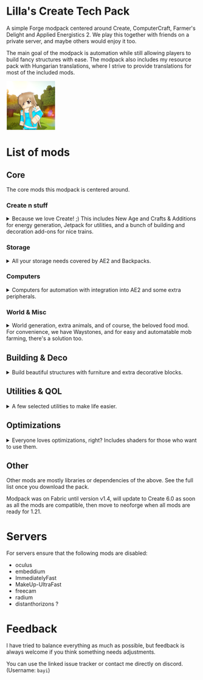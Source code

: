# Lilla's Create Tech Pack

A simple Forge modpack centered around Create, ComputerCraft, Farmer's Delight and Applied Energistics 2. 
We play this together with friends on a private server, and maybe others would enjoy it too.

The main goal of the modpack is automation while still allowing players to build fancy structures with ease. The modpack also includes my resource pack with Hungarian translations, where I strive to provide translations for most of the included mods.

![Icon](https://raw.githubusercontent.com/bayi/Lilla-s-Create-Pack/refs/heads/main/assets/Lilla-Create128.png)

# List of mods

## Core

The core mods this modpack is centered around.

### Create n stuff

<details>
  <summary>
Because we love Create! ;) This includes New Age and Crafts & Additions for energy generation, Jetpack for utilities, and a bunch of building and decoration add-ons for nice trains.
  </summary>
  
- [Create](https://modrinth.com/mod/create)  
- [Create Crafts & Additions](https://modrinth.com/mod/createaddition)
- [Create Deco](https://modrinth.com/mod/create-deco)
- [Create Jetpack](https://modrinth.com/mod/create-jetpack)
- [Create: Bells & Whistles](https://modrinth.com/mod/bellsandwhistles)
- [Create: Enchantment Industry](https://modrinth.com/mod/create-enchantment-industry)
- [Create: New Age](https://modrinth.com/mod/create-new-age)
- [Create: Power Loader](https://modrinth.com/mod/create-power-loader)
- [Create: Steam 'n' Rails](https://modrinth.com/mod/create-steam-n-rails)
- [Create Slice & Dice](https://modrinth.com/mod/slice-and-dice)
</details>

### Storage
<details>
 <summary>
All your storage needs covered by AE2 and Backpacks.
 </summary>

- [Applied Energistics 2](https://modrinth.com/mod/ae2)
- [Applied Energistics 2 Wireless Terminals](https://modrinth.com/mod/applied-energistics-2-wireless-terminals)
- [Sophisticated Backpacks](https://modrinth.com/mod/sophisticated-backpacks)
</details>

### Computers
<details>
  <summary>
Computers for automation with integration into AE2 and some extra peripherals.
  </summary>

- [CC:Tweaked](https://modrinth.com/mod/cc-tweaked)
- [Tom's Peripherals](https://modrinth.com/mod/toms-peripherals)
- [Advanced Peripherals](https://modrinth.com/mod/advancedperipherals)
</details>


### World & Misc
<details>
  <summary>
World generation, extra animals, and of course, the beloved food mod. For convenience, we have Waystones, and for easy and automatable mob farming, there's a solution too.
  </summary>

- [Ad Astra](https://modrinth.com/mod/ad-astra)
- [Farmer's Delight](https://modrinth.com/mod/farmers-delight)
- [Immersive Engineering](https://modrinth.com/mod/immersiveengineering)
- [Tinkers' Construct](https://modrinth.com/mod/tinkers-construct)
- [Naturalist](https://modrinth.com/mod/naturalist)
- [Easy Mob Farm](https://modrinth.com/mod/easy-mob-farm)
- [Waystones](https://modrinth.com/mod/waystones)
</details>

## Building & Deco
<details>
  <summary>
Build beautiful structures with furniture and extra decorative blocks.
  </summary>

- [AntiBlocksReChiseled](https://modrinth.com/mod/antiblocksrechiseled)
- [Beautify](https://modrinth.com/mod/beautify)
- [Chipped](https://modrinth.com/mod/chipped)
- [Handcrafted](https://modrinth.com/mod/handcrafted)
- [Paladin's Furniture Mod](https://modrinth.com/mod/paladins-furniture)
- [Immersive Paintings](https://modrinth.com/mod/immersive-paintings)
- [Macaw's Bridges](https://modrinth.com/mod/macaws-bridges)
- [Macaw's Doors](https://modrinth.com/mod/macaws-doors)
- [Macaw's Fences and Walls](https://modrinth.com/mod/macaws-fences-and-walls)
- [Macaw's Furniture](https://modrinth.com/mod/macaws-furniture)
- [Macaw's Lights and Lamps](https://modrinth.com/mod/macaws-lights-and-lamps)
- [Macaw's Windows](https://modrinth.com/mod/macaws-windows)
- [Nature's Compass](https://modrinth.com/mod/natures-compass)
</details>

## Utilities & QOL
<details>
  <summary>
A few selected utilities to make life easier.
  </summary>

- [Bayi's Recipes](https://modrinth.com/datapack/bayis-recipes)
- [Carry On](https://modrinth.com/mod/carry-on)
- [Elytra Slot](https://modrinth.com/mod/elytra-slot)
- [Freecam](https://modrinth.com/mod/freecam)
- [Jade](https://modrinth.com/mod/jade)
- [Jade Addons](https://modrinth.com/mod/jade-addons-forge)
- [Lootr](https://modrinth.com/mod/lootr)
- [JEI](https://modrinth.com/mod/jei/)
- [Simple Voice Chat](https://modrinth.com/plugin/simple-voice-chat)
- [Curios API](https://modrinth.com/mod/curios)
- [Xaero's Minimap](https://modrinth.com/mod/xaeros-minimap)
- [Xaero's World Map](https://modrinth.com/mod/xaeros-world-map)
- [GraveStone Mod](https://modrinth.com/mod/gravestone-mod)
- [Bayi's Hungarian Translations](https://modrinth.com/resourcepack/bayis-translations)
- [Advancement Plaques](https://modrinth.com/mod/advancement-plaques)
- [Ambient Environment](https://modrinth.com/mod/ambient-environment)
- [BetterF3](https://modrinth.com/mod/betterf3)
- [Open Loader](https://modrinth.com/mod/open-loader)
- [Do a Barrel Roll](https://modrinth.com/mod/do-a-barrel-roll)
- [Item Borders](https://modrinth.com/mod/item-borders)
- [Legendary Tooltips](https://modrinth.com/mod/legendary-tooltips)
- [Not Enough Animations](https://modrinth.com/mod/not-enough-animations)
- [Particular](https://modrinth.com/mod/particular)
- [Sound Physics Remastered](https://modrinth.com/mod/sound-physics-remastered)
- [Shrink](https://modrinth.com/mod/shrink)
- [What Are They Up To (Watut)](https://modrinth.com/mod/what-are-they-up-to)
</details>

## Optimizations
<details>
  <summary>
Everyone loves optimizations, right? Includes shaders for those who want to use them.
  </summary>
  
- [Distant Horizons](https://modrinth.com/mod/distanthorizons)
- [Embeddium](https://modrinth.com/mod/embeddium)
- [Radium](https://modrinth.com/mod/radium)
- [ImmediatelyFast](https://modrinth.com/mod/immediatelyfast)
- [Entity Culling](https://modrinth.com/mod/entityculling)
- [Fusion](https://modrinth.com/mod/fusion-connected-textures)
- [Oculus](https://modrinth.com/mod/oculus)
- [MakeUp - Ultra Fast](https://modrinth.com/shader/makeup-ultra-fast-shaders)
</details>

## Other
Other mods are mostly libraries or dependencies of the above. See the full list once you download the pack.

Modpack was on Fabric until version v1.4, will update to Create 6.0 as soon as all the mods are compatible, then move to neoforge when all mods are ready for 1.21.

# Servers
For servers ensure that the following mods are disabled: 
- oculus
- embeddium
- ImmediatelyFast
- MakeUp-UltraFast
- freecam
- radium
- distanthorizons ?

# Feedback

I have tried to balance everything as much as possible, but feedback is always welcome if you think something needs adjustments. 

You can use the linked issue tracker or contact me directly on discord. (Username: `bayi`)

